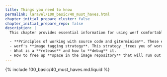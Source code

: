 ```yaml
---
title: Things you need to know
permalink: laravel/100_basic/40_must_haves.html
chapter_initial_prepare_cluster: false
chapter_initial_prepare_repo: false
description: |
  This chapter provides essential information for using werf comfortably:

  - **Principles of working with source code and giterminism**. These ensure reliability and reproducibility and unify all processes.
  - werf's **image tagging strategy**. This strategy _frees you of worries_ about tagging rules, building and deploying images.
  - What is a **release** and how to **debug** it.
  - How to free up **space in the image repository** that will run out sooner or later.
---
```


{% include 100_basic/40_must_haves.md.liquid %}
